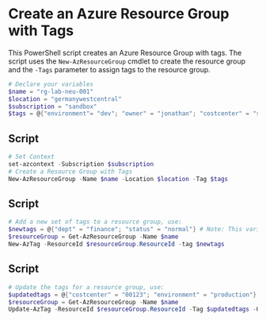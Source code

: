 # Create an Azure Resource Group with Tags

This PowerShell script creates an Azure Resource Group with tags. The script uses the `New-AzResourceGroup` cmdlet to create the resource group and the `-Tags` parameter to assign tags to the resource group.

```powershell
# Declare your variables
$name = "rg-lab-neu-001"
$location = "germanywestcentral"
$subscription = "sandbox"
$tags = @{"environment"= "dev"; "owner" = "jonathan"; "costcenter" = "shared"; "application" = "demo"; "workload" = "demo"; "sla" = ""; "backup-policy" = ""; "maint-window" = ""; "technical-contact" = "someone@somewhere.com"}
```

## Script

```powershell
# Set Context
set-azcontext -Subscription $subscription
# Create a Resource Group with Tags
New-AzResourceGroup -Name $name -Location $location -Tag $tags
```

## Script

```powershell
# Add a new set of tags to a resource group, use:
$newtags = @{"dept" = "finance"; "status" = "normal"} # Note: This variable must also include all of the tags which are being enforced by Azure Policy.
$resourceGroup = Get-AzResourceGroup -Name $name
New-AzTag -ResourceId $resourceGroup.ResourceId -tag $newtags
```

## Script

```powershell
# Update the tags for a resource group, use:
$updatedtags = @{"costcenter" = "00123"; "environment" = "production"}
$resourceGroup = Get-AzResourceGroup -Name $name
Update-AzTag -ResourceId $resourceGroup.ResourceId -Tag $updatedtags -Operation Merge
```

